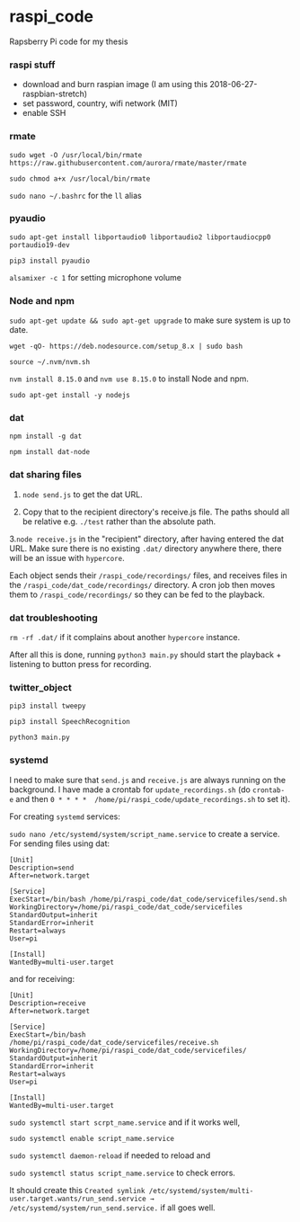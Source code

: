 # raspi_code
Rapsberry Pi code for my thesis


### raspi stuff
- download and burn raspian image (I am using this 2018-06-27-raspbian-stretch)
- set password, country, wifi network (MIT)
- enable SSH

### rmate
`sudo wget -O /usr/local/bin/rmate https://raw.githubusercontent.com/aurora/rmate/master/rmate`

`sudo chmod a+x /usr/local/bin/rmate`

`sudo nano ~/.bashrc` for the `ll` alias

### pyaudio
`sudo apt-get install libportaudio0 libportaudio2 libportaudiocpp0 portaudio19-dev`

`pip3 install pyaudio`

`alsamixer -c 1` for setting microphone volume

### Node and npm

`sudo apt-get update && sudo apt-get upgrade` to make sure system is up to date.

`wget -qO- https://deb.nodesource.com/setup_8.x | sudo bash` 

`source ~/.nvm/nvm.sh`

`nvm install 8.15.0` and `nvm use 8.15.0` to install Node and npm.

`sudo apt-get install -y nodejs` 


### dat

`npm install -g dat` 

`npm install dat-node`

### dat sharing files
1. `node send.js`
to get the dat URL.

2. Copy that to the recipient directory's receive.js file. The paths should all be relative e.g. `./test` rather than the absolute path.

3.`node receive.js`
in the "recipient" directory, after having entered the dat URL. Make sure there is no existing `.dat/` directory anywhere there, there will be an issue with `hypercore`.

Each object sends their `/raspi_code/recordings/` files, and receives files in the `/raspi_code/dat_code/recordings/` directory. A cron job then moves them to `/raspi_code/recordings/` so they can be fed to the playback.


### dat troubleshooting
`rm -rf .dat/` if it complains about another `hypercore` instance.


After all this is done, running `python3 main.py` should start the playback + listening to button press for recording.

### twitter_object
`pip3 install tweepy`

`pip3 install SpeechRecognition`

`python3 main.py`

### systemd

I need to make sure that `send.js` and `receive.js` are always running on the background. I have made a crontab for `update_recordings.sh` (do `crontab- e` and then `0 * * * *  /home/pi/raspi_code/update_recordings.sh` to set it).


For creating `systemd` services:

`sudo nano /etc/systemd/system/script_name.service` to create a service. For sending files using dat:

```[Unit]
[Unit]
Description=send
After=network.target

[Service]
ExecStart=/bin/bash /home/pi/raspi_code/dat_code/servicefiles/send.sh
WorkingDirectory=/home/pi/raspi_code/dat_code/servicefiles
StandardOutput=inherit
StandardError=inherit
Restart=always
User=pi

[Install]
WantedBy=multi-user.target
```

and for receiving: 

```[Unit]
[Unit]
Description=receive
After=network.target

[Service]
ExecStart=/bin/bash /home/pi/raspi_code/dat_code/servicefiles/receive.sh
WorkingDirectory=/home/pi/raspi_code/dat_code/servicefiles/
StandardOutput=inherit
StandardError=inherit
Restart=always
User=pi

[Install]
WantedBy=multi-user.target
```

`sudo systemctl start scrpt_name.service` and if it works well, 

`sudo systemctl enable script_name.service`

`sudo systemctl daemon-reload` if needed to reload and

`sudo systemctl status script_name.service` to check errors.

It should create this `Created symlink /etc/systemd/system/multi-user.target.wants/run_send.service → /etc/systemd/system/run_send.service.` if all goes well. 
